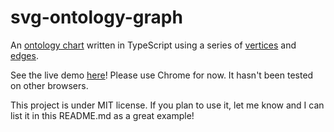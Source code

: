 # svg-ontology-graph

An [ontology chart](https://en.wikipedia.org/wiki/Ontology_chart) written in TypeScript using a series of [vertices](http://mathworld.wolfram.com/GraphVertex.html) and [edges](http://mathworld.wolfram.com/GraphEdge.html). 

See the live demo [here](https://askyous.github.io/svg-ontology-graph/)! Please use Chrome for now. It hasn't been tested on other browsers.

This project is under MIT license. If you plan to use it, let me know and I can list it in this README.md as a great example!
